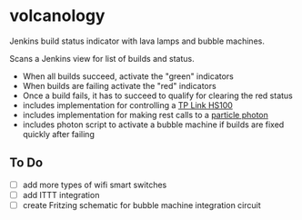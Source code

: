 # volcanology
Jenkins build status indicator with lava lamps and bubble machines.

Scans a Jenkins view for list of builds and status.  
- When all builds succeed, activate the "green" indicators
- When builds are failing activate the "red" indicators
- Once a build fails, it has to succeed to qualify for clearing the red status
- includes implementation for controlling a [TP Link HS100](http://www.tp-link.com/us/products/details/cat-5516_HS100.html)
- includes implementation for making rest calls to a [particle photon](https://www.particle.io/products/hardware/photon-wifi-dev-kit)
- includes photon script to activate a bubble machine if builds are fixed quickly after failing

## To Do
- [ ] add more types of wifi smart switches
- [ ] add ITTT integration
- [ ] create Fritzing schematic for bubble machine integration circuit
